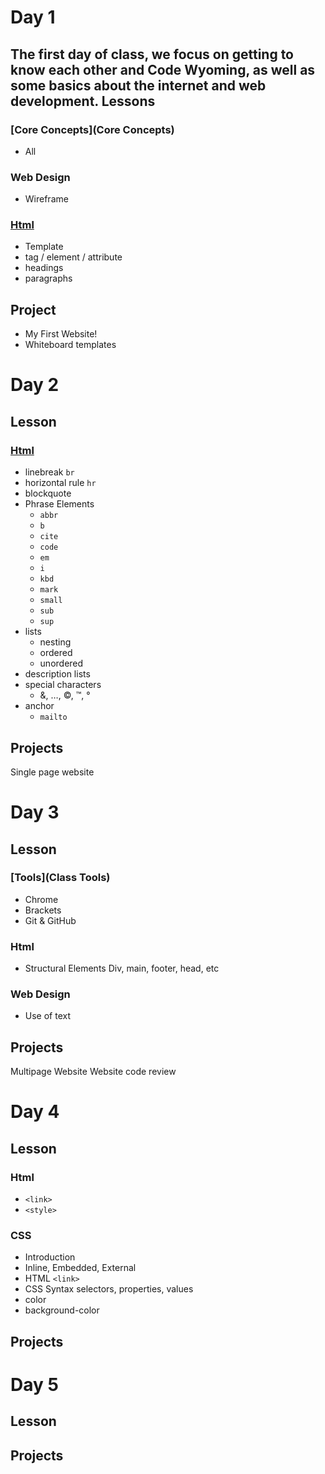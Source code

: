 Day 1
=========
The first day of class, we focus on getting to know each other and Code Wyoming, as well as some basics about the internet and web development.
Lessons
---------

### [Core Concepts](Core Concepts)
* All

### Web Design
* Wireframe

### [Html](Html#building-blocks)
* Template
* tag / element / attribute
* headings
* paragraphs

Project
--------------
* My First Website!
* Whiteboard templates

Day 2
=========
Lesson
---------------

### [Html](Html#building-blocks)
* linebreak `br`
* horizontal rule `hr`
* blockquote
* Phrase Elements
  * `abbr`
  * `b`
  * `cite`
  * `code`
  * `em`
  * `i`
  * `kbd`
  * `mark`
  * `small`
  * `sub`
  * `sup`
* lists
  * nesting
  * ordered
  * unordered
* description lists
* special characters
  * &amp;, &hellip;, &copy;, &trade;, &deg;
* anchor
  * `mailto`

Projects
------------
Single page website

Day 3
=========
Lesson
--------------
### [Tools](Class Tools)
* Chrome
* Brackets
* Git & GitHub

### Html
* Structural Elements
  Div, main, footer, head, etc

### Web Design
* Use of text

Projects
-------------
Multipage Website
Website code review

Day 4
=========
Lesson
--------------
### Html
* `<link>`
* `<style>`


### CSS
* Introduction
* Inline, Embedded, External
* HTML `<link>`
* CSS Syntax 
    selectors, properties, values
* color
* background-color

Projects
-------------
Day 5
=========
Lesson
--------------
Projects
-------------